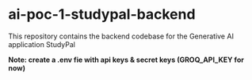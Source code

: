# ai-poc-1-studypal-backend
This repository contains the backend codebase for the Generative AI application StudyPal


**Note: create a .env fie with api keys & secret keys (GROQ_API_KEY for now)**